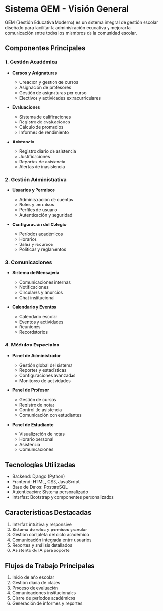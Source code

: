 # Sistema GEM - Visión General

GEM (Gestión Educativa Moderna) es un sistema integral de gestión escolar diseñado para facilitar la administración educativa y mejorar la comunicación entre todos los miembros de la comunidad escolar.

## Componentes Principales

### 1. Gestión Académica
- **Cursos y Asignaturas**
  - Creación y gestión de cursos
  - Asignación de profesores
  - Gestión de asignaturas por curso
  - Electivos y actividades extracurriculares

- **Evaluaciones**
  - Sistema de calificaciones
  - Registro de evaluaciones
  - Cálculo de promedios
  - Informes de rendimiento

- **Asistencia**
  - Registro diario de asistencia
  - Justificaciones
  - Reportes de asistencia
  - Alertas de inasistencia

### 2. Gestión Administrativa
- **Usuarios y Permisos**
  - Administración de cuentas
  - Roles y permisos
  - Perfiles de usuario
  - Autenticación y seguridad

- **Configuración del Colegio**
  - Períodos académicos
  - Horarios
  - Salas y recursos
  - Políticas y reglamentos

### 3. Comunicaciones
- **Sistema de Mensajería**
  - Comunicaciones internas
  - Notificaciones
  - Circulares y anuncios
  - Chat institucional

- **Calendario y Eventos**
  - Calendario escolar
  - Eventos y actividades
  - Reuniones
  - Recordatorios

### 4. Módulos Especiales
- **Panel de Administrador**
  - Gestión global del sistema
  - Reportes y estadísticas
  - Configuraciones avanzadas
  - Monitoreo de actividades

- **Panel de Profesor**
  - Gestión de cursos
  - Registro de notas
  - Control de asistencia
  - Comunicación con estudiantes

- **Panel de Estudiante**
  - Visualización de notas
  - Horario personal
  - Asistencia
  - Comunicaciones

## Tecnologías Utilizadas
- Backend: Django (Python)
- Frontend: HTML, CSS, JavaScript
- Base de Datos: PostgreSQL
- Autenticación: Sistema personalizado
- Interfaz: Bootstrap y componentes personalizados

## Características Destacadas
1. Interfaz intuitiva y responsive
2. Sistema de roles y permisos granular
3. Gestión completa del ciclo académico
4. Comunicación integrada entre usuarios
5. Reportes y análisis detallados
6. Asistente de IA para soporte

## Flujos de Trabajo Principales
1. Inicio de año escolar
2. Gestión diaria de clases
3. Proceso de evaluación
4. Comunicaciones institucionales
5. Cierre de períodos académicos
6. Generación de informes y reportes 